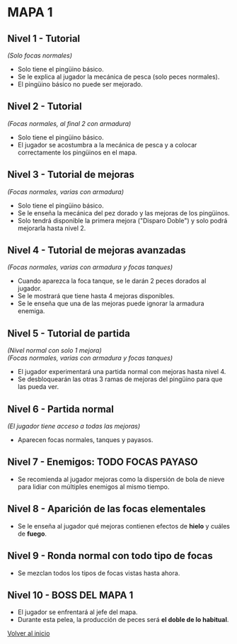 # MAPA 1

## Nivel 1 - Tutorial  
*(Solo focas normales)*  
- Solo tiene el pingüino básico.  
- Se le explica al jugador la mecánica de pesca (solo peces normales).  
- El pingüino básico no puede ser mejorado.  

## Nivel 2 - Tutorial  
*(Focas normales, al final 2 con armadura)*  
- Solo tiene el pingüino básico.  
- El jugador se acostumbra a la mecánica de pesca y a colocar correctamente los pingüinos en el mapa.  

## Nivel 3 - Tutorial de mejoras  
*(Focas normales, varias con armadura)*  
- Solo tiene el pingüino básico.  
- Se le enseña la mecánica del pez dorado y las mejoras de los pingüinos.  
- Solo tendrá disponible la primera mejora ("Disparo Doble") y solo podrá mejorarla hasta nivel 2.  

## Nivel 4 - Tutorial de mejoras avanzadas  
*(Focas normales, varias con armadura y focas tanques)*  
- Cuando aparezca la foca tanque, se le darán 2 peces dorados al jugador.  
- Se le mostrará que tiene hasta 4 mejoras disponibles.  
- Se le enseña que una de las mejoras puede ignorar la armadura enemiga.  

## Nivel 5 - Tutorial de partida  
*(Nivel normal con solo 1 mejora)  
(Focas normales, varias con armadura y focas tanques)*  
- El jugador experimentará una partida normal con mejoras hasta nivel 4.  
- Se desbloquearán las otras 3 ramas de mejoras del pingüino para que las pueda ver.  

## Nivel 6 - Partida normal  
*(El jugador tiene acceso a todas las mejoras)*  
- Aparecen focas normales, tanques y payasos.  

## Nivel 7 - Enemigos: **TODO FOCAS PAYASO**  
- Se recomienda al jugador mejoras como la dispersión de bola de nieve para lidiar con múltiples enemigos al mismo tiempo.  

## Nivel 8 - Aparición de las focas elementales  
- Se le enseña al jugador qué mejoras contienen efectos de **hielo** y cuáles de **fuego**.  

## Nivel 9 - Ronda normal con todo tipo de focas  
- Se mezclan todos los tipos de focas vistas hasta ahora.  

## Nivel 10 - **BOSS DEL MAPA 1**  
- El jugador se enfrentará al jefe del mapa.  
- Durante esta pelea, la producción de peces será **el doble de lo habitual**.  

[Volver al inicio](../README.md)
